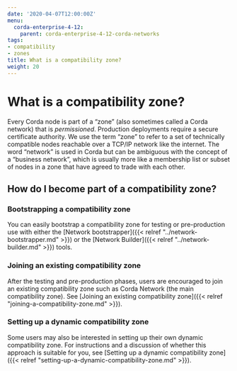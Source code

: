 ```yaml
---
date: '2020-04-07T12:00:00Z'
menu:
  corda-enterprise-4-12:
    parent: corda-enterprise-4-12-corda-networks
tags:
- compatibility
- zones
title: What is a compatibility zone?
weight: 20
---
```





# What is a compatibility zone?

Every Corda node is part of a “zone” (also sometimes called a Corda network) that is *permissioned*. Production
deployments require a secure certificate authority. We use the term “zone” to refer to a set of technically compatible
nodes reachable over a TCP/IP network like the internet. The word “network” is used in Corda but can be ambiguous with
the concept of a “business network”, which is usually more like a membership list or subset of nodes in a zone that
have agreed to trade with each other.


## How do I become part of a compatibility zone?


### Bootstrapping a compatibility zone

You can easily bootstrap a compatibility zone for testing or pre-production use with either the
[Network bootstrapper]({{< relref "../network-bootstrapper.md" >}}) or the [Network Builder]({{< relref "../network-builder.md" >}}) tools.


### Joining an existing compatibility zone

After the testing and pre-production phases, users are encouraged to join an existing compatibility zone such as Corda
Network (the main compatibility zone). See [Joining an existing compatibility zone]({{< relref "joining-a-compatibility-zone.md" >}}).


### Setting up a dynamic compatibility zone

Some users may also be interested in setting up their own dynamic compatibility zone. For instructions and a discussion
of whether this approach is suitable for you, see [Setting up a dynamic compatibility zone]({{< relref "setting-up-a-dynamic-compatibility-zone.md" >}}).
